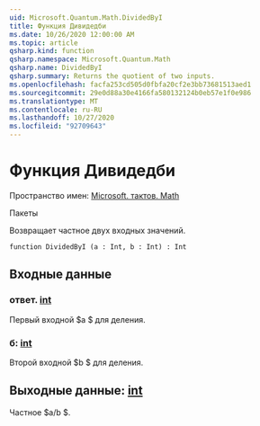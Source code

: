 ```yaml
---
uid: Microsoft.Quantum.Math.DividedByI
title: Функция Дивидедби
ms.date: 10/26/2020 12:00:00 AM
ms.topic: article
qsharp.kind: function
qsharp.namespace: Microsoft.Quantum.Math
qsharp.name: DividedByI
qsharp.summary: Returns the quotient of two inputs.
ms.openlocfilehash: facfa253cd505d0fbfa20cf2e3bb73681513aed1
ms.sourcegitcommit: 29e0d88a30e4166fa580132124b0eb57e1f0e986
ms.translationtype: MT
ms.contentlocale: ru-RU
ms.lasthandoff: 10/27/2020
ms.locfileid: "92709643"
---
```

# <a name="dividedbyi-function"></a>Функция Дивидедби

Пространство имен: [Microsoft. тактов. Math](xref:Microsoft.Quantum.Math)

Пакеты [](https://nuget.org/packages/)


Возвращает частное двух входных значений.

```qsharp
function DividedByI (a : Int, b : Int) : Int
```


## <a name="input"></a>Входные данные

### <a name="a--int"></a>ответ. [int](xref:microsoft.quantum.lang-ref.int)

Первый входной $a $ для деления.


### <a name="b--int"></a>б: [int](xref:microsoft.quantum.lang-ref.int)

Второй входной $b $ для деления.



## <a name="output--int"></a>Выходные данные: [int](xref:microsoft.quantum.lang-ref.int)

Частное $a/b $.